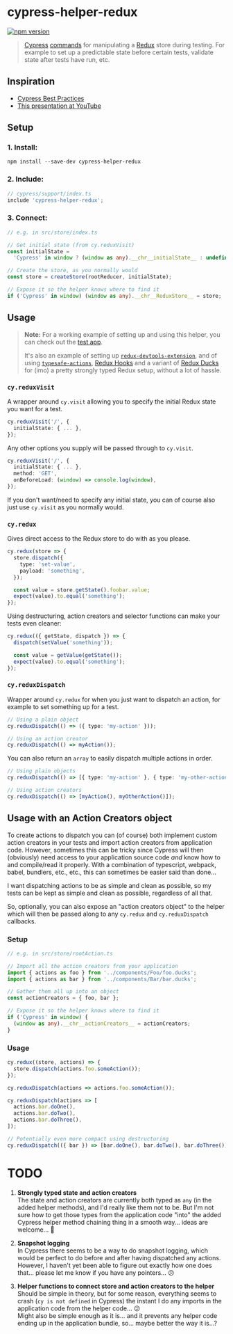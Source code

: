# cypress-helper-redux

[![npm version](https://img.shields.io/npm/v/cypress-helper-redux.svg?style=flat-square)](https://www.npmjs.com/package/cypress-helper-redux)

> [Cypress](https://www.cypress.io/) [commands](https://docs.cypress.io/api/cypress-api/custom-commands.html) for manipulating a [Redux](https://redux.js.org/) store during testing. For example to set up a predictable state before certain tests, validate state after tests have run, etc.

## Inspiration

- [Cypress Best Practices](https://docs.cypress.io/guides/references/best-practices.html#Organizing-Tests-Logging-In-Controlling-State)
- [This presentation at YouTube](https://www.youtube.com/watch?v=5XQOK0v_YRE&t=1568)

## Setup

### 1. Install:

```shell
npm install --save-dev cypress-helper-redux
```

### 2. Include:

```ts
// cypress/support/index.ts
include 'cypress-helper-redux';
```

### 3. Connect:

```ts
// e.g. in src/store/index.ts

// Get initial state (from cy.reduxVisit)
const initialState =
  'Cypress' in window ? (window as any).__chr__initialState__ : undefined;

// Create the store, as you normally would
const store = createStore(rootReducer, initialState);

// Expose it so the helper knows where to find it
if ('Cypress' in window) (window as any).__chr__ReduxStore__ = store;
```

## Usage

> **Note:** For a working example of setting up and using this helper, you can check out the [test app](app).
>
> It's also an example of setting up [`redux-devtools-extension`](https://www.npmjs.com/package/redux-devtools-extension), and of using [`typesafe-actions`](https://www.npmjs.com/package/typesafe-actions), [Redux Hooks](https://reactjs.org/docs/hooks-intro.html) and a variant of [Redux Ducks](https://github.com/erikras/ducks-modular-redux) for (imo) a pretty strongly typed Redux setup, without a lot of hassle.

### `cy.reduxVisit`

A wrapper around `cy.visit` allowing you to specify the initial Redux state you want for a test.

```ts
cy.reduxVisit('/', {
  initialState: { ... },
});
```

Any other options you supply will be passed through to `cy.visit`.

```ts
cy.reduxVisit('/', {
  initialState: { ... },
  method: 'GET',
  onBeforeLoad: (window) => console.log(window),
});
```

If you don't want/need to specify any initial state, you can of course also just use `cy.visit` as you normally would.

### `cy.redux`

Gives direct access to the Redux store to do with as you please.

```ts
cy.redux(store => {
  store.dispatch({
    type: 'set-value',
    payload: 'something',
  });

  const value = store.getState().foobar.value;
  expect(value).to.equal('something');
});
```

Using destructuring, action creators and selector functions can make your tests even cleaner:

```ts
cy.redux(({ getState, dispatch }) => {
  dispatch(setValue('something'));

  const value = getValue(getState());
  expect(value).to.equal('something');
});
```

### `cy.reduxDispatch`

Wrapper around `cy.redux` for when you just want to dispatch an action, for example to set something up for a test.

```ts
// Using a plain object
cy.reduxDispatch(() => ({ type: 'my-action' }));

// Using an action creator
cy.reduxDispatch(() => myAction());
```

You can also return an `array` to easily dispatch multiple actions in order.

```ts
// Using plain objects
cy.reduxDispatch(() => [{ type: 'my-action' }, { type: 'my-other-action' }]);

// Using action creators
cy.reduxDispatch(() => [myAction(), myOtherAction()]);
```

## Usage with an Action Creators object

To create actions to dispatch you can (of course) both implement custom action creators in your tests and import action creators from application code. However, sometimes this can be tricky since Cypress will then (obviously) need access to your application source code _and_ know how to and compile/read it properly. With a combination of typescript, webpack, babel, bundlers, etc., etc., this can sometimes be easier said than done...

I want dispatching actions to be as simple and clean as possible, so my tests can be kept as simple and clean as possible, regardless of all that.

So, optionally, you can also expose an "action creators object" to the helper which will then be passed along to any `cy.redux` and `cy.reduxDispatch` callbacks.

### Setup

```ts
// e.g. in src/store/rootAction.ts

// Import all the action creators from your application
import { actions as foo } from '../components/Foo/foo.ducks';
import { actions as bar } from '../components/Bar/bar.ducks';

// Gather them all up into an object
const actionCreators = { foo, bar };

// Expose it so the helper knows where to find it
if ('Cypress' in window) {
  (window as any).__chr__actionCreators__ = actionCreators;
}
```

### Usage

```ts
cy.redux((store, actions) => {
  store.dispatch(actions.foo.someAction());
});

cy.reduxDispatch(actions => actions.foo.someAction());

cy.reduxDispatch(actions => [
  actions.bar.doOne(),
  actions.bar.doTwo(),
  actions.bar.doThree(),
]);

// Potentially even more compact using destructuring
cy.reduxDispatch(({ bar }) => [bar.doOne(), bar.doTwo(), bar.doThree()]);
```

# TODO

1. **Strongly typed state and action creators**  
   The state and action creators are currently both typed as `any` (in the added helper methods), and I'd really like them not to be. But I'm not sure how to get those types from the application code "into" the added Cypress helper method chaining thing in a smooth way... ideas are welcome... 🤔

2. **Snapshot logging**  
   In Cypress there seems to be a way to do snapshot logging, which would be perfect to do before and after having dispatched any actions. However, I haven't yet been able to figure out exactly how one does that... please let me know if you have any pointers... 😕

3. **Helper functions to connect store and action creators to the helper**  
   Should be simple in theory, but for some reason, everything seems to crash (`cy is not defined` in Cypress) the instant I do any imports in the application code from the helper code... 😕  
   Might also be simple enough as it is... and it prevents any helper code ending up in the application bundle, so... maybe better the way it is...?

